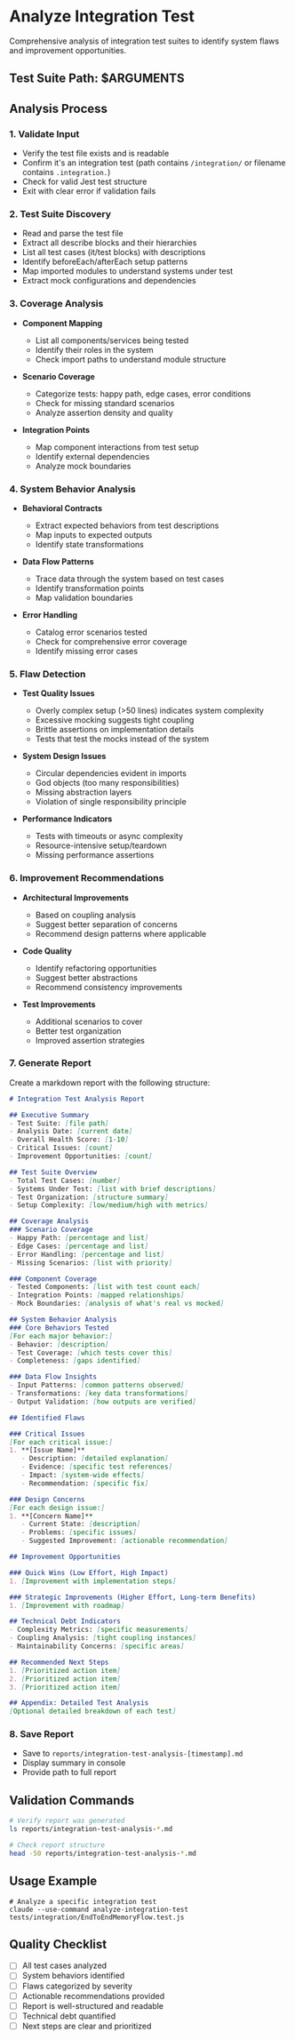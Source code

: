 # Analyze Integration Test

Comprehensive analysis of integration test suites to identify system flaws and improvement opportunities.

## Test Suite Path: $ARGUMENTS

## Analysis Process

### 1. **Validate Input**
   - Verify the test file exists and is readable
   - Confirm it's an integration test (path contains `/integration/` or filename contains `.integration.`)
   - Check for valid Jest test structure
   - Exit with clear error if validation fails

### 2. **Test Suite Discovery**
   - Read and parse the test file
   - Extract all describe blocks and their hierarchies
   - List all test cases (it/test blocks) with descriptions
   - Identify beforeEach/afterEach setup patterns
   - Map imported modules to understand systems under test
   - Extract mock configurations and dependencies

### 3. **Coverage Analysis**
   - **Component Mapping**
     - List all components/services being tested
     - Identify their roles in the system
     - Check import paths to understand module structure
   
   - **Scenario Coverage**
     - Categorize tests: happy path, edge cases, error conditions
     - Check for missing standard scenarios
     - Analyze assertion density and quality
   
   - **Integration Points**
     - Map component interactions from test setup
     - Identify external dependencies
     - Analyze mock boundaries

### 4. **System Behavior Analysis**
   - **Behavioral Contracts**
     - Extract expected behaviors from test descriptions
     - Map inputs to expected outputs
     - Identify state transformations
   
   - **Data Flow Patterns**
     - Trace data through the system based on test cases
     - Identify transformation points
     - Map validation boundaries
   
   - **Error Handling**
     - Catalog error scenarios tested
     - Check for comprehensive error coverage
     - Identify missing error cases

### 5. **Flaw Detection**
   - **Test Quality Issues**
     - Overly complex setup (>50 lines) indicates system complexity
     - Excessive mocking suggests tight coupling
     - Brittle assertions on implementation details
     - Tests that test the mocks instead of the system
   
   - **System Design Issues**
     - Circular dependencies evident in imports
     - God objects (too many responsibilities)
     - Missing abstraction layers
     - Violation of single responsibility principle
   
   - **Performance Indicators**
     - Tests with timeouts or async complexity
     - Resource-intensive setup/teardown
     - Missing performance assertions

### 6. **Improvement Recommendations**
   - **Architectural Improvements**
     - Based on coupling analysis
     - Suggest better separation of concerns
     - Recommend design patterns where applicable
   
   - **Code Quality**
     - Identify refactoring opportunities
     - Suggest better abstractions
     - Recommend consistency improvements
   
   - **Test Improvements**
     - Additional scenarios to cover
     - Better test organization
     - Improved assertion strategies

### 7. **Generate Report**
   Create a markdown report with the following structure:

   ```markdown
   # Integration Test Analysis Report
   
   ## Executive Summary
   - Test Suite: [file path]
   - Analysis Date: [current date]
   - Overall Health Score: [1-10]
   - Critical Issues: [count]
   - Improvement Opportunities: [count]
   
   ## Test Suite Overview
   - Total Test Cases: [number]
   - Systems Under Test: [list with brief descriptions]
   - Test Organization: [structure summary]
   - Setup Complexity: [low/medium/high with metrics]
   
   ## Coverage Analysis
   ### Scenario Coverage
   - Happy Path: [percentage and list]
   - Edge Cases: [percentage and list]
   - Error Handling: [percentage and list]
   - Missing Scenarios: [list with priority]
   
   ### Component Coverage
   - Tested Components: [list with test count each]
   - Integration Points: [mapped relationships]
   - Mock Boundaries: [analysis of what's real vs mocked]
   
   ## System Behavior Analysis
   ### Core Behaviors Tested
   [For each major behavior:]
   - Behavior: [description]
   - Test Coverage: [which tests cover this]
   - Completeness: [gaps identified]
   
   ### Data Flow Insights
   - Input Patterns: [common patterns observed]
   - Transformations: [key data transformations]
   - Output Validation: [how outputs are verified]
   
   ## Identified Flaws
   
   ### Critical Issues
   [For each critical issue:]
   1. **[Issue Name]**
      - Description: [detailed explanation]
      - Evidence: [specific test references]
      - Impact: [system-wide effects]
      - Recommendation: [specific fix]
   
   ### Design Concerns
   [For each design issue:]
   1. **[Concern Name]**
      - Current State: [description]
      - Problems: [specific issues]
      - Suggested Improvement: [actionable recommendation]
   
   ## Improvement Opportunities
   
   ### Quick Wins (Low Effort, High Impact)
   1. [Improvement with implementation steps]
   
   ### Strategic Improvements (Higher Effort, Long-term Benefits)
   1. [Improvement with roadmap]
   
   ## Technical Debt Indicators
   - Complexity Metrics: [specific measurements]
   - Coupling Analysis: [tight coupling instances]
   - Maintainability Concerns: [specific areas]
   
   ## Recommended Next Steps
   1. [Prioritized action item]
   2. [Prioritized action item]
   3. [Prioritized action item]
   
   ## Appendix: Detailed Test Analysis
   [Optional detailed breakdown of each test]
   ```

### 8. **Save Report**
   - Save to `reports/integration-test-analysis-[timestamp].md`
   - Display summary in console
   - Provide path to full report

## Validation Commands
```bash
# Verify report was generated
ls reports/integration-test-analysis-*.md

# Check report structure
head -50 reports/integration-test-analysis-*.md
```

## Usage Example
```
# Analyze a specific integration test
claude --use-command analyze-integration-test tests/integration/EndToEndMemoryFlow.test.js
```

## Quality Checklist
- [ ] All test cases analyzed
- [ ] System behaviors identified
- [ ] Flaws categorized by severity
- [ ] Actionable recommendations provided
- [ ] Report is well-structured and readable
- [ ] Technical debt quantified
- [ ] Next steps are clear and prioritized